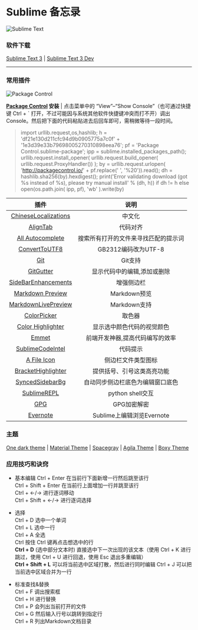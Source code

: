 # Sublime 备忘录

![Sublime Text](https://timgsa.baidu.com/timg?image&quality=80&size=b9999_10000&sec=1502334264&di=584d5f36e5221d03e1cf8021ac79d60c&imgtype=jpg&er=1&src=http%3A%2F%2Fwww.cncrk.com%2Fup%2F1701%2F201701061456399452.jpg)

### 软件下载

[Sublime Text 3](http://www.sublimetext.com/3) | [Sublime Text 3 Dev](https://www.sublimetext.com/3dev)

***

### 常用插件

![Package Control](https://packagecontrol.io/img/logo.svg)

**[Package Control](https://packagecontrol.io/) 安装** | 点击菜单中的 “View”–“Show Console”（也可通过快捷键 Ctrl + ` 打开，不过可能因与系统其他软件快捷键冲突而打不开）调出 Console。然后把下面的代码粘贴进去后回车即可，需稍微等待一段时间。

> import urllib.request,os,hashlib; h = 'df21e130d211cfc94d9b0905775a7c0f' + '1e3d39e33b79698005270310898eea76'; pf = 'Package Control.sublime-package'; ipp = sublime.installed_packages_path(); urllib.request.install_opener( urllib.request.build_opener( urllib.request.ProxyHandler()) ); by = urllib.request.urlopen( 'http://packagecontrol.io/' + pf.replace(' ', '%20')).read(); dh = hashlib.sha256(by).hexdigest(); print('Error validating download (got %s instead of %s), please try manual install' % (dh, h)) if dh != h else open(os.path.join( ipp, pf), 'wb' ).write(by)

| 插件                                                                                   | 说明                                 |
| :---:                                                                                  | :---:                                |
| [ChineseLocalizations ](https://github.com/rexdf/ChineseLocalization)                  | 中文化                               |
| [AlignTab ](https://github.com/randy3k/AlignTab)                                       | 代码对齐                             |
| [All Autocomplete ](https://github.com/alienhard/SublimeAllAutocomplete)               | 搜索所有打开的文件来寻找匹配的提示词 |
| [ConvertToUTF8 ](https://github.com/seanliang/ConvertToUTF8)                           | GB2312编码改为UTF-8                  |
| [Git ](https://github.com/kemayo/sublime-text-git)                                     | Git支持                              |
| [GitGutter ](https://github.com/jisaacks/GitGutter)                                    | 显示代码中的编辑,添加或删除          |
| [SideBarEnhancements ](https://github.com/SideBarEnhancements-org/SideBarEnhancements) | 增强侧边栏                           |
| [Markdown Preview ](https://github.com/revolunet/sublimetext-markdown-preview)         | Markdown预览                         |
| [MarkdownLivePreview ](https://github.com/math2001/MarkdownLivePreview)                | Markdown支持                         |
| [ColorPicker ](https://github.com/weslly/ColorPicker)                                  | 取色器                               |
| [Color Highlighter ](https://github.com/Monnoroch/ColorHighlighter)                    | 显示选中颜色代码的视觉颜色           |
| [Emmet ](https://github.com/sergeche/emmet-sublime)                                    | 前端开发神器,提高代码编写的效率      |
| [SublimeCodeIntel ](https://github.com/SublimeCodeIntel/SublimeCodeIntel)              | 代码提示                             |
| [A File Icon ](https://github.com/ihodev/a-file-icon)                                  | 侧边栏文件类型图标                   |
| [BracketHighlighter ](https://github.com/facelessuser/BracketHighlighter)              | 提供括号、引号这类高亮功能           |
| [SyncedSidebarBg ](https://github.com/aziz/SublimeSyncedSidebarBg)                     | 自动同步侧边栏底色为编辑窗口底色     |
| [SublimeREPL ](https://github.com/wuub/SublimeREPL)                                    | python shell交互                     |
| [GPG ](https://github.com/dmitrievav/sublime_gpg)                                      | GPG加密解密                          |
| [Evernote ](https://github.com/bordaigorl/sublime-evernote)                            | Sublime上编辑浏览Evernote            |

### 主题

[One dark theme](https://github.com/andresmichel/one-dark-theme) | [Material Theme](https://github.com/equinusocio/material-theme) | [Spacegray](https://github.com/kkga/spacegray) | [Agila Theme](https://github.com/arvi/Agila-Theme) | [Boxy Theme](https://github.com/ihodev/sublime-boxy)

### 应用技巧和诀窍

  * 基本编辑 
Ctrl + Enter 在当前行下面新增一行然后跳至该行  
Ctrl + Shift + Enter 在当前行上面增加一行并跳至该行  
Ctrl + ←/→ 进行逐词移动  
Ctrl + Shift + ←/→ 进行逐词选择  

  * 选择  
Ctrl + D 选中一个单词  
Ctrl + L 选中一行  
Ctrl + A 全选  
Ctrl 按住 Ctrl 键再点击想选中的行  
**Ctrl + D** (选中部分文本时) 直接选中下一次出现的该文本（使用 Ctrl + K 进行跳过，使用 Ctrl + U 进行回退，使用 Esc 退出多重编辑）  
**Ctrl + Shift + L** 可以将当前选中区域打散，然后进行同时编辑 Ctrl + J 可以把当前选中区域合并为一行  

  * 标准查找&替换  
Ctrl + F 调出搜索框  
Ctrl + H 进行替换  
Ctrl + P 会列出当前打开的文件  
Ctrl + G 然后输入行号以跳转到指定行  
Ctrl + R 列出Markdown文档目录  